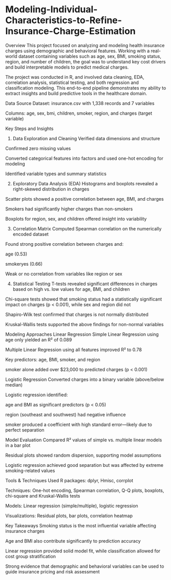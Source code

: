# Modeling-Individual-Characteristics-to-Refine-Insurance-Charge-Estimation

Overview
This project focused on analyzing and modeling health insurance charges using demographic and behavioral features. Working with a real-world dataset containing variables such as age, sex, BMI, smoking status, region, and number of children, the goal was to understand key cost drivers and build interpretable models to predict medical charges.

The project was conducted in R, and involved data cleaning, EDA, correlation analysis, statistical testing, and both regression and classification modeling. This end-to-end pipeline demonstrates my ability to extract insights and build predictive tools in the healthcare domain.

Data Source
Dataset: insurance.csv with 1,338 records and 7 variables

Columns: age, sex, bmi, children, smoker, region, and charges (target variable)

Key Steps and Insights
1. Data Exploration and Cleaning
Verified data dimensions and structure

Confirmed zero missing values

Converted categorical features into factors and used one-hot encoding for modeling

Identified variable types and summary statistics

2. Exploratory Data Analysis (EDA)
Histograms and boxplots revealed a right-skewed distribution in charges

Scatter plots showed a positive correlation between age, BMI, and charges

Smokers had significantly higher charges than non-smokers

Boxplots for region, sex, and children offered insight into variability

3. Correlation Matrix
Computed Spearman correlation on the numerically encoded dataset

Found strong positive correlation between charges and:

age (0.53)

smokeryes (0.66)

Weak or no correlation from variables like region or sex

4. Statistical Testing
T-tests revealed significant differences in charges based on high vs. low values for age, BMI, and children

Chi-square tests showed that smoking status had a statistically significant impact on charges (p < 0.001), while sex and region did not

Shapiro-Wilk test confirmed that charges is not normally distributed

Kruskal-Wallis tests supported the above findings for non-normal variables

Modeling Approaches
Linear Regression
Simple Linear Regression using age only yielded an R² of 0.089

Multiple Linear Regression using all features improved R² to 0.78

Key predictors: age, BMI, smoker, and region

smoker alone added over $23,000 to predicted charges (p < 0.001)

Logistic Regression
Converted charges into a binary variable (above/below median)

Logistic regression identified:

age and BMI as significant predictors (p < 0.05)

region (southeast and southwest) had negative influence

smoker produced a coefficient with high standard error—likely due to perfect separation

Model Evaluation
Compared R² values of simple vs. multiple linear models in a bar plot

Residual plots showed random dispersion, supporting model assumptions

Logistic regression achieved good separation but was affected by extreme smoking-related values

Tools & Techniques Used
R packages: dplyr, Hmisc, corrplot

Techniques: One-hot encoding, Spearman correlation, Q-Q plots, boxplots, chi-square and Kruskal-Wallis tests

Models: Linear regression (simple/multiple), logistic regression

Visualizations: Residual plots, bar plots, correlation heatmap

Key Takeaways
Smoking status is the most influential variable affecting insurance charges

Age and BMI also contribute significantly to prediction accuracy

Linear regression provided solid model fit, while classification allowed for cost group stratification

Strong evidence that demographic and behavioral variables can be used to guide insurance pricing and risk assessment
